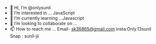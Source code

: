 - 👋 Hi, I’m @onlysunil
- 👀 I’m interested in ... JavaScript
- 🌱 I’m currently learning ...Javascript
- 💞️ I’m looking to collaborate on ...
- 📫 How to reach me ... Email- sk36865@gmail.com insta:Only.13sunil Snap : sunil-jii

<!---
only13sunil/only13sunil is a ✨ special ✨ repository because its `README.md` (this file) appears on your GitHub profile.
You can click the Preview link to take a look at your changes.
--->
